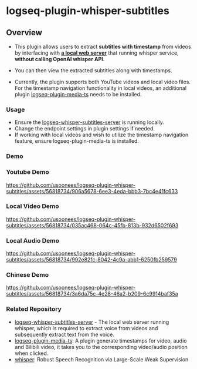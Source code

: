 # logseq-plugin-whisper-subtitles
## Overview
* This plugin allows users to extract **subtitles with timestamp** from videos by interfacing with **[a local web server](https://github.com/usoonees/logseq-whisper-subtitles-server)** that running whisper service, **without calling OpenAI whisper API**.

* You can then view the extracted subtitles along with timestamps. 

* Currently, the plugin supports both YouTube videos and local video files. For the timestamp navigation functionality in local videos, an additional plugin [logseq-plugin-media-ts](https://github.com/sethyuan/logseq-plugin-media-ts) needs to be installed.


### Usage
* Ensure the [logseq-whisper-subtitles-server](https://github.com/usoonees/logseq-whisper-subtitles-server) is running locally.
* Change the endpoint settings in plugin settings if needed.
* If working with local videos and wish to utilize the timestamp navigation feature, ensure logseq-plugin-media-ts is installed.

### Demo
### Youtube Demo
https://github.com/usoonees/logseq-plugin-whisper-subtitles/assets/56818734/906a5678-6ee3-4eda-bbb3-7bc4e41fc633

### Local Video Demo
https://github.com/usoonees/logseq-plugin-whisper-subtitles/assets/56818734/035ac468-064c-45fb-813b-932d6502f693

### Local Audio Demo
https://github.com/usoonees/logseq-plugin-whisper-subtitles/assets/56818734/992e82fc-8042-4c9a-abb1-6250fb259579

### Chinese Demo
https://github.com/usoonees/logseq-plugin-whisper-subtitles/assets/56818734/3a6da75c-4e28-46a2-b209-6c9914baf35a



### Related Repository
* [logseq-whisper-subtitles-server](https://github.com/usoonees/logseq-whisper-subtitles-server) - The local web server running whisper, which is required to extract voice from videos and subsequently extract text from the voice.
* [logseq-plugin-media-ts](https://github.com/sethyuan/logseq-plugin-media-ts): A plugin generate timestamps for video, audio and Bilibili video, it takes you to the corresponding video/audio position when clicked.
* [whisper](https://github.com/openai/whisper): Robust Speech Recognition via Large-Scale Weak Supervision
